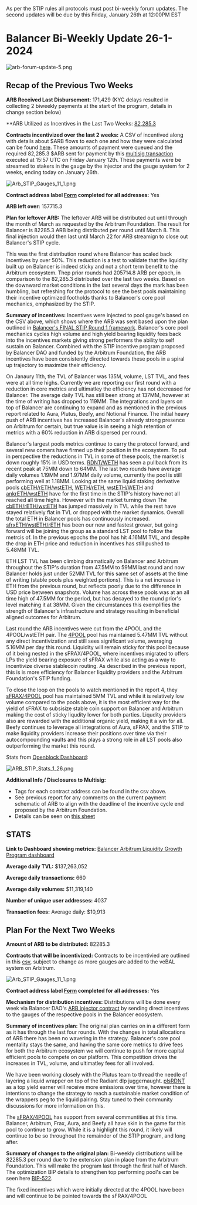 As per the STIP rules all protocols must post bi-weekly forum updates. The second updates will be due by this Friday, January 26th at 12:00PM EST

# Balancer Bi-Weekly Update 26-1-2024
![arb-forum-update-5.png](arb-forum-update-5.png)
## Recap of the Previous Two Weeks


**ARB Received Last Disbursement:** 171,429 (KYC delays resulted in collecting 2 biweekly payments at the start of the program, details in change section below)

**ARB Utilized as Incentives in the Last Two Weeks: [82,285.3](https://arbiscan.io/tx/0x375301a47e9796c8be254b3afb073ad3a5414f355867971de37b86f8ba37f0c1)

**Contracts incentivized over the last 2 weeks:** A CSV of incentived along with details about $ARB flows to each one and how they were calculated can be found [here](https://github.com/BalancerMaxis/STIP_automation/blob/9c0791acfec184c114f840444bb1c4d183c9cbf4/output/dao_grant_2023-12-28_2024-01-11.csv).
These amounts of payment were queued and the required 82,285.3 $ARB sent for payment by this [multisig transaction](https://app.onchainden.com/safes/arb1:0xb6BfF54589f269E248f99D5956f1fDD5b014D50e/transactions/0x068bd0f58720eb6a57167df5ce7f8e0a4a9cc16bccd25df2fea13fd75c207322) executed at 15:57 UTC on Friday January 12th.
These payments were be streamed to stakers in the gauge by the injector and the gauge system for 2 weeks, ending today on January 26th.

![Arb_STIP_Gauges_11_1.png](Arb_STIP_Gauges_11_1.png)

**Contract address label [Form](https://docs.google.com/forms/d/e/1FAIpQLSd2AYnjAaQjVOLtvemZpsWoN5sTJEJ8dLqdRDExTBQv_SUeug/viewform) completed for all addresses:** Yes

**ARB left over:** 157715.3

**Plan for leftover ARB:** The leftover ARB will be distributed out until through the month of March as requested by the Arbitrum Foundation. The result for Balancer is 82285.3 ARB being distributed per round until March 8. This final injection would then last until March 22 for ARB streamign to close out Balancer's STIP cycle. 

This was the first distribution round where Balancer has scaled back incentives by over 50%. This reduction is a test to validate that the liquidity built up on Balancer is indeed sticky and not a short term benefit to the Arbitrum ecosystem. Thep prior rounds had 205714.8 ARB per epoch, in comparison to the 82,285.3 distributed over the last two weeks. Based on the downward market conditions in the last several days the mark has been humbling, but refreshing for the protocol to see the best pools maintaining their incentive optimized footholds thanks to Balancer's core pool mechanics, emphasized by the STIP. 

**Summary of incentives:** Incentives were injected to pool gauge's based on the CSV above, which shows where the ARB was sent based upon the plan outlined in [Balancer's FINAL STIP Round 1 framework](https://forum.arbitrum.foundation/t/balancer-final-stip-round-1/16689). Balancer's core pool mechanics cycles high volume and high yield bearing liquidity fees back into the incentives markets giving strong performers the ability to self sustain on Balancer. Combined with the STIP incentive program proposed by Balancer DAO and funded by the Arbitrum Foundation, the ARB incentives have been consistently directed towards these pools in a spiral up trajectory to maximize their efficiency. 

On Janaury 11th, the TVL of Balancer was 135M, volume, LST TVL, and fees were at all time highs. Currently we are reporting our first round with a reduction in core metrics and ultimatley the efficiency has not decreased for Balancer. The average daily TVL has still been strong at 137MM, however at the time of writing has dropped to 119MM. The integrations and layers on top of Balancer are continuing to expand and as mentioned in the previous report related to Aura, Plutus, Beefy, and Notional Finance. The initial heavy push of ARB incentives has increased Balancer's already strong presence on Arbitrum for certain, but true value is in seeing a high retention of metrics with a 60% reduction in ARB dispersed per round. 

Balancer's largest pools metrics continue to carry the protocol forward, and several new comers have firmed up their position in the ecosystem. To put in perspective the reductions in TVL in some of these pools, the market is down roughly 15% in USD terms. [RDNT/WETH](https://app.balancer.fi/#/arbitrum/pool/0x32df62dc3aed2cd6224193052ce665dc181658410002000000000000000003bd) has seen a pullback from its recent peak at 75MM down to 64MM. The last two rounds have average daily volumes 1.19MM and 1.97MM daily volume, currently the pool is still performing well at 1.18MM. Looking at the same liquid staking derivative pools [cbETH/rETH/wstETH](https://app.balancer.fi/#/arbitrum/pool/0x4a2f6ae7f3e5d715689530873ec35593dc28951b000000000000000000000481), [WETH/rETH](https://app.balancer.fi/#/arbitrum/pool/0xade4a71bb62bec25154cfc7e6ff49a513b491e81000000000000000000000497), [wstETH/WETH](https://app.balancer.fi/#/arbitrum/pool/0x9791d590788598535278552eecd4b211bfc790cb000000000000000000000498) and [ankrETH/wstETH](https://app.balancer.fi/#/arbitrum/pool/0x3fd4954a851ead144c2ff72b1f5a38ea5976bd54000000000000000000000480) have for the first time in the STIP's history have not all reached all time highs. However with the market turning down The [cbETH/rETH/wstETH](https://app.balancer.fi/#/arbitrum/pool/0x4a2f6ae7f3e5d715689530873ec35593dc28951b000000000000000000000481) has jumped massively in TVL while the rest have stayed relatively flat in TVL or dropped with the market dynamics. Overall the total ETH in Balancer pools has continuously increased. [sfrxETH/wstETH/rETH](https://app.balancer.fi/#/arbitrum/pool/0x0c8972437a38b389ec83d1e666b69b8a4fcf8bfd00000000000000000000049e) has been our new and fastest grower, but going forward will be joining the group as a standard LST pool to follow the metrcis of. In the previous epochs the pool has hit 4.16MM TVL, and despite the drop in ETH price and reduction in incentives has still pushed to 5.48MM TVL. 

ETH LST TVL has been climbing dramatically on Balancer and Arbitrum throughout the STIP's duration from 47.5MM to 59MM last round and now Balancer holds just under 52MM TVL for this same set of assets at the time of writing (stable pools plus weighted portions). This is a net increase in ETH from the previous round, but reflects poorly due to the difference in USD price between snapshots. Volume has across these pools was at an all time high of 47.5MM for the period, but has decayed to the round prior's level matching it at 38MM. Given the circumstances this exemplifies the strength of Balancer's infrastructure and strategy resulting in beneficial aligned outcomes for Arbitrum. 

Last round the ARB incentives were cut from the 4POOL and the 4POOL/wstETH pair. The [4POOL](https://app.balancer.fi/#/arbitrum/pool/0x423a1323c871abc9d89eb06855bf5347048fc4a5000000000000000000000496) pool has maintained 5.47MM TVL without any direct incentivization and still sees significant volume, averaging 5.16MM per day this round. Liquidity will remain sticky for this pool because of it being nested in the sFRAX/4POOL, where incentives migrated to  offers LPs the yield bearing exposure of sFRAX while also acting as a way to incentivize diverse stablecoin routing. As described in the previous report, this is is more efficiency for Balancer liquidity providers and the Arbitrum Foundation's STIP funding.

To close the loop on the pools to watch mentioned in the report 4, they [sFRAX/4POOL](https://app.balancer.fi/#/arbitrum/pool/0x2ce4457acac29da4736ae6f5cd9f583a6b335c270000000000000000000004dc) pool has maintained 5MM TVL and while it is relatively low volume compared to the pools above, it is the most efficient way for the yield of sFRAX to subsisize stable coin support on Balancer and Arbitrum making the cost of sticky liqudity lower for both parties. Liqudity providers also are rewarded with the additional organic yield, making it a win for all. Beefy continues to leverage all integrations of Aura, sFRAX, and the STIP to make liquidity providers increase their positions over time via their autocompounding vaults and this plays a strong role in all LST pools also outperforming the market this round. 

Stats from [Openblock Dashboard](https://www.openblocklabs.com/app/arbitrum/grantees/Balancer):

![ARB_STIP_Stats_1_26.png](ARB_STIP_Stats_1_26.png)

**Additional Info / Disclosures to Multisig:** 


- Tags for each contract address can be found in the csv above.
- See previous report for any comments on the current payment schematic of ARB to align with the deadline of the incentive cycle end proposed by the Arbitrum Foundation.
- Details can be seen on [this sheet](https://docs.google.com/spreadsheets/d/1k4i9ZNpxiRDC_bl4JtZMldV7J0LRQEVHZNqVpj8xG0g/edit#gid=0)

## STATS

**Link to Dashboard showing metrics:** [Balancer Arbitrum Liquidity Growth Program dashboard](https://dune.com/balancer/arbitrum-lgp?Start+date_d524c0=2023-12-15+00%3A00%3A00&End+date_daf146=&End+date_d75e58=2023-12-28+00%3A00%3A00&Start+date_d2264d=&End+date_d85b75=2024-01-25+00%3A00%3A00&End+date_d19c82=2024-01-25+00%3A00%3A00&Start+date_dc9002=2024-01-12+00%3A00%3A00&Start+date_dfbf60=2024-01-12+00%3A00%3A00)

**Average daily TVL:** $137,263,052

**Average daily transactions:** 660

**Average daily volumes:** $11,319,140

**Number of unique user addresses:** 4037

**Transaction fees:** Average daily: $10,913


## Plan For the Next Two Weeks

**Amount of ARB to be distributed:** 82285.3

**Contracts that will be incentivized:** Contracts to be incentivied are outlined in this [csv](https://github.com/BalancerMaxis/STIP_automation/blob/9c0791acfec184c114f840444bb1c4d183c9cbf4/output/dao_grant_2023-12-28_2024-01-11.csv), subject to change as more gauges are added to the veBAL system on Arbitrum.

![Arb_STIP_Gauges_11_1.png](Arb_STIP_Gauges_11_1.png)

**Contract address label [Form](https://docs.google.com/forms/d/e/1FAIpQLSd2AYnjAaQjVOLtvemZpsWoN5sTJEJ8dLqdRDExTBQv_SUeug/viewform) completed for all addresses:** Yes

**Mechanism for distribution incentives:** Distributions will be done every week via Balancer DAO's [ARB injector contract](https://arbiscan.io/address/0xF23d8342881eDECcED51EA694AC21C2B68440929#readContract) by sending direct incentives to the gauges of the respective pools in the Balancer ecosystem.

**Summary of incentives plan:** The original plan carries on in a different form as it has through the last four rounds. With the changes in total allocations of ARB there has been no wavering in the strategy. Balancer's core pool mentality stays the same, and having the same core metrics to drive fees for both the Arbitrum ecosystem we will continue to push for more capital efficient pools to compete on our platform. This competition drives the increases in TVL, volume, and ultimatley fees for all involved. 

We have been working closely with the Plutus team to thread the needle of layering a liquid wrapper on top of the Radiant dlp juggernaught. [plsRDNT](https://app.balancer.fi/#/arbitrum/pool/0x451b0afd69ace11ec0ac339033d54d2543b088a80000000000000000000004d5) as a top yield earner will receive more emissions over time, however there is intentions to change the strategy to reach a sustainable market condition of the wrappers peg to the liquid pairing. Stay tuned to their community discussions for more information on this. 

The [sFRAX/4POOL](https://app.balancer.fi/#/arbitrum/pool/0x2ce4457acac29da4736ae6f5cd9f583a6b335c270000000000000000000004dc) has support from several communtities at this time. Balancer, Arbitrum, Frax, Aura, and Beefy all have skin in the game for this pool to continue to grow. While it is a highlight this round, it likely will continue to be so throughout the remainder of the STIP program, and long after. 

**Summary of changes to the original plan:** Bi-weekly distributions will be 82285.3 per round due to the extension plan in place from the Arbitrum Foundation. This will make the program last through the first half of March. The optimization BIP details to strengthen top performing pool's can be seen here [BIP-522](https://forum.balancer.fi/t/bip-522-arbitrum-lgp-and-stip-adjustments/5473).

The fixed incentives which were initially directed at the 4POOL have been and will continue to be pointed towards the sFRAX/4POOL 